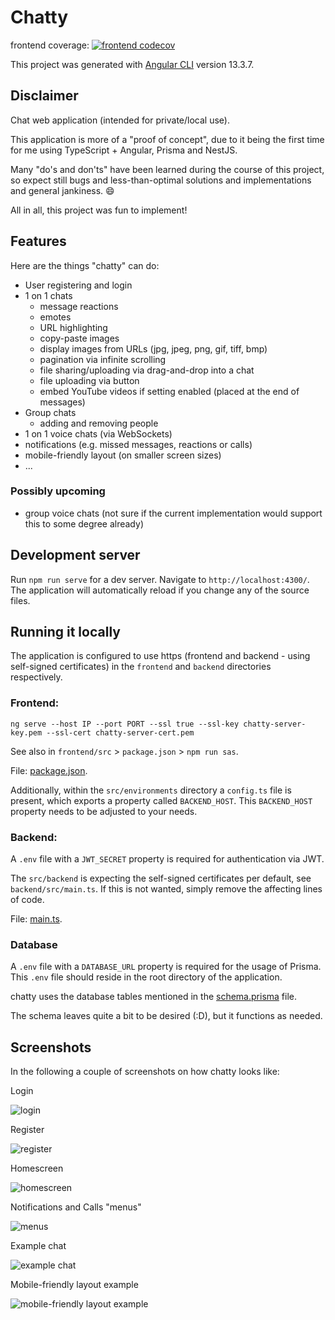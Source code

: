 # Chatty

frontend coverage: [![frontend codecov](https://codecov.io/gh/sixP-NaraKa/chatty/graph/badge.svg?token=P5QF2BPNTK)](https://codecov.io/gh/sixP-NaraKa/chatty)

This project was generated with [Angular CLI](https://github.com/angular/angular-cli) version 13.3.7.

## Disclaimer

Chat web application (intended for private/local use).

This application is more of a "proof of concept", due to it being the first time for me using TypeScript + Angular, Prisma and NestJS.

Many "do's and don'ts" have been learned during the course of this project, so expect still bugs and less-than-optimal solutions and implementations and general jankiness. :smile:

All in all, this project was fun to implement!

## Features

Here are the things "chatty" can do:

-   User registering and login
-   1 on 1 chats
    -   message reactions
    -   emotes
    -   URL highlighting
    -   copy-paste images
    -   display images from URLs (jpg, jpeg, png, gif, tiff, bmp)
    -   pagination via infinite scrolling
    -   file sharing/uploading via drag-and-drop into a chat
    -   file uploading via button
    -   embed YouTube videos if setting enabled (placed at the end of messages)
-   Group chats
    -   adding and removing people
-   1 on 1 voice chats (via WebSockets)
-   notifications (e.g. missed messages, reactions or calls)
-   mobile-friendly layout (on smaller screen sizes)
-   ...

### Possibly upcoming

-   group voice chats (not sure if the current implementation would support this to some degree already)

## Development server

Run `npm run serve` for a dev server. Navigate to `http://localhost:4300/`. The application will automatically reload if you change any of the source files.

## Running it locally

The application is configured to use https (frontend and backend - using self-signed certificates) in the `frontend` and `backend` directories respectively.

### Frontend:

`ng serve --host IP --port PORT --ssl true --ssl-key chatty-server-key.pem --ssl-cert chatty-server-cert.pem`

See also in `frontend/src` > `package.json` > `npm run sas`.

File: [package.json](https://github.com/sixP-NaraKa/chatty/blob/main/frontend/package.json).

Additionally, within the `src/environments` directory a `config.ts` file is present, which exports a property called `BACKEND_HOST`. This `BACKEND_HOST` property needs to be adjusted to your needs.

### Backend:

A `.env` file with a `JWT_SECRET` property is required for authentication via JWT.

The `src/backend` is expecting the self-signed certificates per default, see `backend/src/main.ts`.
If this is not wanted, simply remove the affecting lines of code.

File: [main.ts](https://github.com/sixP-NaraKa/chatty/blob/main/backend/src/main.ts).

### Database

A `.env` file with a `DATABASE_URL` property is required for the usage of Prisma. This `.env` file should reside in the root directory of the application.

chatty uses the database tables mentioned in the [schema.prisma](https://github.com/sixP-NaraKa/chatty/blob/main/backend/prisma/schema.prisma) file.

The schema leaves quite a bit to be desired (:D), but it functions as needed.

## Screenshots

In the following a couple of screenshots on how chatty looks like:

Login

![login](/docs/screenshots/chatty_login.PNG)

Register

![register](/docs/screenshots/chatty_register.PNG)

Homescreen

![homescreen](/docs/screenshots/chatty_homescreen.PNG)

Notifications and Calls "menus"

![menus](/docs/screenshots/chatty_notifications_and_calls.PNG)

Example chat

![example chat](/docs/screenshots/chatty_example_chat.PNG)

Mobile-friendly layout example

![mobile-friendly layout example](/docs/screenshots/chatty_mobile_view.PNG)
